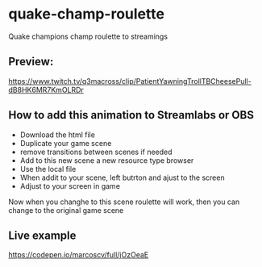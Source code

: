 # quake-champ-roulette
Quake champions champ roulette to streamings

## Preview:

https://www.twitch.tv/q3macross/clip/PatientYawningTrollTBCheesePull-dB8HK6MR7KmOLRDr

## How to add this animation to Streamlabs or OBS

- Download the html file
- Duplicate your game scene
- remove transitions between scenes if needed
- Add to this new scene a new resource type browser
- Use the local file
- When addit to your scene, left butrton and ajust to the screen
- Adjust to your screen in game

Now when you changhe to this scene roulette will work, then you can change to the original game scene

## Live example

https://codepen.io/marcoscv/full/jOzOeaE
